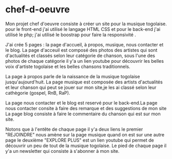 # chef-d-oeuvre
Mon projet chef d'oeuvre consiste à créer un site pour la musique togolaise.
pour le front-end j'ai utilisé le langage HTML CSS  et pour le back-end j'ai utilisé le php; j'ai utilisé le boostrap pour faire la responsivité .

J'ai crée 5 pages : la page d'accueil, à propos, musique, nous contacter et le blog.
  La page d'acceuil est composé des photos des artistes qui sont d'actualités et classés selon  leur catégorie de chanson, sous l'une des photos de chaque catégorie il y'a un lien youtube pour découvrir les belles voix d'artiste togolaise et les belles chansons traditionnels.

  La page à propos parle de la naissance de la musique togolaise jusqu'aujourd'huit.
  La page musique est composée des artists d'actualités et leur chanson qui peut se jouer sur mon site,je les ai classé selon leur cathègorie (gospel, RnB, RaP). 

La page nous contacter et le blog est reservé pour le back-end.La page nous contacter consite à faire des remarque et des suggestions de mon site
La page blog consiste à faire le commentaire du chanson qui est sur mon site.

Notons que à l'entête de chaque page il y'a deux liens le premier "REJOINDRE"  nous amène sur la page musique quand on est sur une autre page le deuxième "EXPLORE PLUS" est un lien youtube qui permet de découvrir un peu de tout de la musique togolaise. Le  pied de chaque page il y'a un newsletter qui consiste à s'abonner à mon site.

